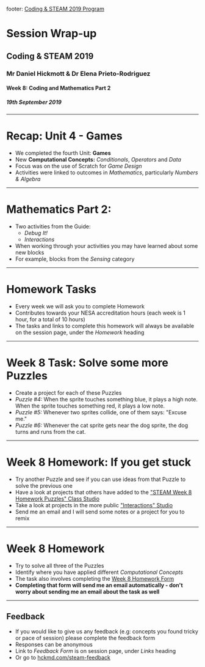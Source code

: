 footer: [Coding & STEAM 2019 Program](https://cs4s.github.io/steam-2019/)

# Session Wrap-up

## Coding & STEAM 2019

### Mr Daniel Hickmott & Dr Elena Prieto-Rodriguez

#### Week 8: Coding and Mathematics Part 2

##### 19th September 2019

---

# Recap: Unit 4 - Games

- We completed the fourth Unit: **Games**
- New **Computational Concepts:** *Conditionals*, *Operators* and *Data*
- Focus was on the use of Scratch for *Game Design*
- Activities were linked to outcomes in *Mathematics*, particularly *Numbers & Algebra*

---

# Mathematics Part 2:

- Two activities from the Guide:
    - *Debug It!*
    - *Interactions*
- When working through your activities you may have learned about some new blocks
- For example, blocks from the *Sensing* category

---

# Homework Tasks

- Every week we will ask you to complete Homework
- Contributes towards your NESA accreditation hours (each week is 1 hour, for a total of 10 hours)
- The tasks and links to complete this homework will always be available on the session page, under the *Homework* heading 	

---

# Week 8 Task: Solve some more Puzzles

- Create a project for each of these Puzzles
- *Puzzle #4:* When the sprite touches something blue, it plays a high note. When the sprite touches something red, it plays a low note.
- *Puzzle #5:* Whenever two sprites collide, one of them says: "Excuse me."
- *Puzzle #6:* Whenever the cat sprite gets near the dog sprite, the dog turns and runs from the cat.  

---

# Week 8 Homework: If you get stuck

- Try another Puzzle and see if you can use ideas from that Puzzle to solve the previous one
- Have a look at projects that others have added to the ["STEAM Week 8 Homework Puzzles" Class Studio](https://scratch.mit.edu/studios/5218610/)
- Take a look at projects in the more public ["Interactions" Studio](https://scratch.mit.edu/studios/487213/)
- Send me an email and I will send some notes or a project for you to remix

---

# Week 8 Homework

- Try to solve all three of the Puzzles
- Identify where you have applied different *Computational Concepts*
- The task also involves completing the [Week 8 Homework Form](https://goo.gl/forms/1oqtEw7rpgih5xQj1)
- **Completing that form will send me an email automatically - don't worry about sending me an email about the task as well**

---

## Feedback

- If you would like to give us any feedback (e.g: concepts you found tricky or pace of session) please complete the feedback form
- Responses can be anonymous
- Link to *Feedback Form* is on session page, under *Links* heading
- Or go to [hckmd.com/steam-feedback](http://hckmd.com/steam-feedback)

